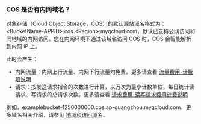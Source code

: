 ### COS 是否有内网域名？

对象存储（Cloud Object Storage，COS）的默认源站域名格式为：&lt;BucketName-APPID>.cos.&lt;Region>.myqcloud.com，默认已支持公网访问和同地域的内网访问。您在内网环境下通过该域名访问 COS 时，COS 会智能解析到内网 IP 上。

此时会产生：
- 内网流量：内网上行流量、内网下行流量均免费。更多请查看 [流量费用-计费项说明](https://cloud.tencent.com/document/product/436/53863)
- 请求：按发送请求指令的次数进行计算，以万次为最小计数单位，每日统计读请求、写请求的总请求次数。更多请查看 [请求费用-读写请求费用计费说明](https://cloud.tencent.com/document/product/436/53861)


例如，examplebucket-1250000000.cos.ap-guangzhou.myqcloud.com，更多域名相关介绍，请参见 [地域和访问域名](https://cloud.tencent.com/document/product/436/6224)。



